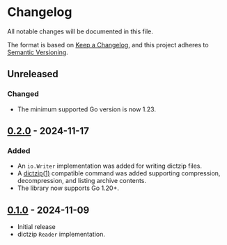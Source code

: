 # Changelog

All notable changes will be documented in this file.

The format is based on [Keep a Changelog](https://keepachangelog.com/en/1.0.0/),
and this project adheres to [Semantic Versioning](https://semver.org/spec/v2.0.0.html).

## Unreleased

### Changed

- The minimum supported Go version is now 1.23.

## [0.2.0] - 2024-11-17

### Added

- An `io.Writer` implementation was added for writing dictzip files.
- A [dictzip(1)](https://linux.die.net/man/1/dictzip) compatible command was
  added supporting compression, decompression, and listing archive contents.
- The library now supports Go 1.20+.

## [0.1.0] - 2024-11-09

- Initial release
- dictzip `Reader` implementation.

[0.1.0]: https://github.com/ianlewis/go-dictzip/releases/tag/v0.1.0
[0.2.0]: https://github.com/ianlewis/go-dictzip/releases/tag/v0.2.0
